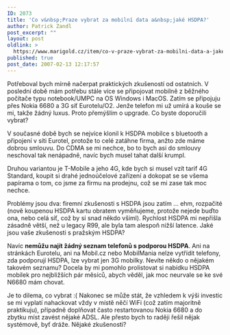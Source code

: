```yaml
---
ID: 2073
title: 'Co v&nbsp;Praze vybrat za mobilní data a&nbsp;jaké HSDPA?'
author: Patrick Zandl
post_excerpt: ""
layout: post
oldlink: >
  https://www.marigold.cz/item/co-v-praze-vybrat-za-mobilni-data-a-jake-hsdpa
published: true
post_date: 2007-02-13 12:17:57
---
```

<texy>Potřeboval bych mírně načerpat praktických zkušeností od ostatních. V poslední době mám potřebu stále více se připojovat mobilně z běžného počítače typu notebook/UMPC na OS Windows i MacOS. Zatím se připojuju přes Nokia 6680 a 3G síť Eurotelu/O2. Jenže telefon mi už umírá a kouše se mi, takže žádný luxus. Proto přemýšlím o upgrade. Co byste doporučili vybrat?

V současné době bych se nejvíce klonil k HSDPA mobilce s bluetooth a připojení v síti Eurotel, protože to celé zatáhne firma, anžto zde máme dobrou smlouvu. Do CDMA se mi nechce, bo to bych asi do smlouvy neschoval tak nenápadně, navíc bych musel tahat další krumpl. 

Druhou variantou je T-Mobile a jeho 4G, kde bych si musel vzít tarif 4G Standard, koupit si drahé jednoúčelové zařízení a dokopat se se všema papírama o tom, co jsme za firmu na prodejnu, což se mi zase tak moc nechce. 

Problémy jsou dva: firemní zkušenosti s HSDPA jsou zatím ... ehm, rozpačité (nově koupenou HSDPA kartu obratem vyměňujeme, protože nejede buďto ona, nebo celá síť, což by si snad někdo všiml). Rychlost HSDPA mi nepřišla zásadně větší, než u legacy R99, ale byla tam alespoň nižší latence. Jaké jsou vaše zkušenosti s pražským HSDPA?

Navíc <strong>nemůžu najít žádný seznam telefonů s podporou HSDPA</strong>. Ani na stránkách Eurotelu, ani na Mobil.cz nebo MobilMania nelze vytřídit telefony, zda podporují HSDPA, lze vybrat jen 3G mobilky. Nevíte někdo o nějakém takovém seznamu? Docela by mi pomohlo prolistovat si nabídku HSDPA mobilek pro nejbližších pár měsíců, abych věděl, jak moc neurvale se ke své N6680 mám chovat. 

Je to dilema, co vybrat :( Nakonec se může stát, že vzhledem k výši investic se mi vyplatí nahackovat vždy v místě něčí WiFi (což zatím majoritně praktikuju), případně doplňovat často restartovanou Nokia 6680 a do zbytku míst zavést  nějaké ADSL. Ale přesto bych to raději řešil nějak systémově, byť dráže. Nějaké zkušenosti?
